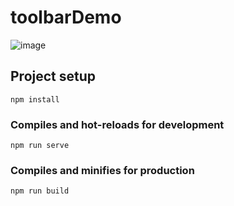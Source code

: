 # toolbarDemo

![image]('https://lychee.lanniu.top/view.php?p=15514334140911')

## Project setup
```
npm install
```

### Compiles and hot-reloads for development
```
npm run serve
```

### Compiles and minifies for production
```
npm run build
```